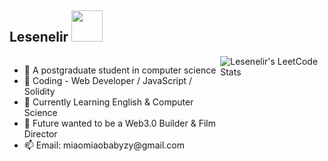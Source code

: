 <!--
<img align='right' src="https://github-readme-stats.vercel.app/api?username=lesenelir&show_icons=true&hide=contribs,issues">
-->
<!-- <img src="https://raw.githubusercontent.com/lesenelir/lesenelir/master/1.gif" width="200"> -->

## Lesenelir <img src="https://media.giphy.com/media/12oufCB0MyZ1Go/giphy.gif" width="50">

<!--**Thanks for visiting my Github profile 👯**-->

<!--Here are some information about me:-->

 <div style="display: flex; justify-content: space-between">
      <ul>
        <li>
          🔭 A postgraduate student in computer science
        </li>
        <li>
          💬 Coding - Web Developer / JavaScript / Solidity
        </li>
        <li>
          🌱 Currently Learning English & Computer Science
        </li>
        <li>
          🍭 Future wanted to be a Web3.0 Builder & Film Director
        </li>
        <li>
          📫 Email: miaomiaobabyzy@gmail.com
        </li>
      </ul>
      <img src="https://stats.justsong.cn/api/leetcode/?username=lesenelir&cn=true" alt="Lesenelir's LeetCode Stats"/>
    </div>

<!--![Lesenelir's github stats](https://github-readme-stats.vercel.app/api?username=lesenelir&theme=graywhite&show_icons=true&hide=contribs,issues)-->

<!--![Lesenelir's github stats](https://stats.justsong.cn/api/leetcode/?username=lesenelir&cn=true)-->

